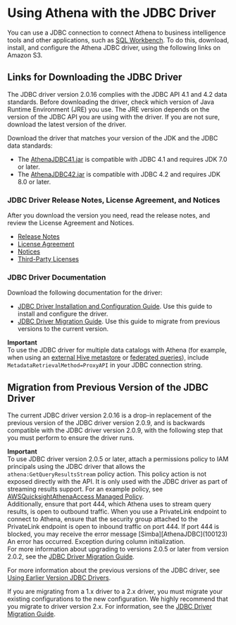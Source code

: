 # Using Athena with the JDBC Driver<a name="connect-with-jdbc"></a>

You can use a JDBC connection to connect Athena to business intelligence tools and other applications, such as [SQL Workbench](http://www.sql-workbench.eu/downloads.html)\. To do this, download, install, and configure the Athena JDBC driver, using the following links on Amazon S3\.

## Links for Downloading the JDBC Driver<a name="download-the-jdbc-driver"></a>

The JDBC driver version 2\.0\.16 complies with the JDBC API 4\.1 and 4\.2 data standards\. Before downloading the driver, check which version of Java Runtime Environment \(JRE\) you use\. The JRE version depends on the version of the JDBC API you are using with the driver\. If you are not sure, download the latest version of the driver\. 

Download the driver that matches your version of the JDK and the JDBC data standards:
+ The [AthenaJDBC41\.jar](https://s3.amazonaws.com/athena-downloads/drivers/JDBC/SimbaAthenaJDBC-2.0.16.1000/AthenaJDBC41.jar) is compatible with JDBC 4\.1 and requires JDK 7\.0 or later\.
+ The [AthenaJDBC42\.jar](https://s3.amazonaws.com/athena-downloads/drivers/JDBC/SimbaAthenaJDBC-2.0.16.1000/AthenaJDBC42.jar) is compatible with JDBC 4\.2 and requires JDK 8\.0 or later\.

### JDBC Driver Release Notes, License Agreement, and Notices<a name="atelong-jdbc-driver-license-agreement"></a>

After you download the version you need, read the release notes, and review the License Agreement and Notices\. 
+ [Release Notes](https://s3.amazonaws.com/athena-downloads/drivers/JDBC/SimbaAthenaJDBC-2.0.16.1000/docs/release-notes.txt)
+ [License Agreement](https://s3.amazonaws.com/athena-downloads/drivers/JDBC/SimbaAthenaJDBC-2.0.16.1000/docs/LICENSE.txt)
+ [Notices](https://s3.amazonaws.com/athena-downloads/drivers/JDBC/SimbaAthenaJDBC-2.0.16.1000/docs/NOTICES.txt)
+ [Third\-Party Licenses](https://s3.amazonaws.com/athena-downloads/drivers/JDBC/SimbaAthenaJDBC-2.0.16.1000/docs/third-party-licenses.txt)

### JDBC Driver Documentation<a name="documentation-jdbc"></a>

Download the following documentation for the driver:
+ [JDBC Driver Installation and Configuration Guide](https://s3.amazonaws.com/athena-downloads/drivers/JDBC/SimbaAthenaJDBC-2.0.16.1000/docs/Simba+Athena+JDBC+Driver+Install+and+Configuration+Guide.pdf)\. Use this guide to install and configure the driver\.
+ [JDBC Driver Migration Guide](https://s3.amazonaws.com/athena-downloads/drivers/JDBC/SimbaAthenaJDBC-2.0.16.1000/docs/Simba+Athena+JDBC+Driver+Migration+Guide.pdf)\. Use this guide to migrate from previous versions to the current version\.

**Important**  
 To use the JDBC driver for multiple data catalogs with Athena \(for example, when using an [external Hive metastore](connect-to-data-source-hive.md) or [federated queries](connect-to-a-data-source.md)\), include `MetadataRetrievalMethod=ProxyAPI` in your JDBC connection string\.

## Migration from Previous Version of the JDBC Driver<a name="migration-from-previous-jdbc-driver"></a>

The current JDBC driver version 2\.0\.16 is a drop\-in replacement of the previous version of the JDBC driver version 2\.0\.9, and is backwards compatible with the JDBC driver version 2\.0\.9, with the following step that you must perform to ensure the driver runs\. 

**Important**  
To use JDBC driver version 2\.0\.5 or later, attach a permissions policy to IAM principals using the JDBC driver that allows the `athena:GetQueryResultsStream` policy action\. This policy action is not exposed directly with the API\. It is only used with the JDBC driver as part of streaming results support\. For an example policy, see [AWSQuicksightAthenaAccess Managed Policy](awsquicksightathenaaccess-managed-policy.md)\.   
Additionally, ensure that port 444, which Athena uses to stream query results, is open to outbound traffic\. When you use a PrivateLink endpoint to connect to Athena, ensure that the security group attached to the PrivateLink endpoint is open to inbound traffic on port 444\. If port 444 is blocked, you may receive the error message \[Simba\]\[AthenaJDBC\]\(100123\) An error has occurred\. Exception during column initialization\.   
For more information about upgrading to versions 2\.0\.5 or later from version 2\.0\.2, see the [JDBC Driver Migration Guide](https://s3.amazonaws.com/athena-downloads/drivers/JDBC/SimbaAthenaJDBC-2.0.16.1000/docs/Simba+Athena+JDBC+Driver+Migration+Guide.pdf)\. 

For more information about the previous versions of the JDBC driver, see [Using Earlier Version JDBC Drivers](connect-with-previous-jdbc.md)\.

If you are migrating from a 1\.x driver to a 2\.x driver, you must migrate your existing configurations to the new configuration\. We highly recommend that you migrate to driver version 2\.x\. For information, see the [JDBC Driver Migration Guide](https://s3.amazonaws.com/athena-downloads/drivers/JDBC/SimbaAthenaJDBC-2.0.16.1000/docs/Simba+Athena+JDBC+Driver+Migration+Guide.pdf)\.